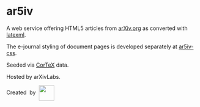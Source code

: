 # ar5iv

A web service offering HTML5 articles from [arXiv.org](https://arxiv.org/) as converted with [latexml](https://github.com/brucemiller/LaTeXML).

The e-journal styling of document pages is developed separately at [ar5iv-css](https://github.com/dginev/ar5iv-css).

Seeded via [CorTeX](https://github.com/dginev/CorTeX) data.

Hosted by arXivLabs.

Created&nbsp;&nbsp;by&nbsp;&nbsp;<a href="https://kwarc.info/projects/arXMLiv/"><img src="https://kwarc.info/public/kwarc_logo.svg" height=40 style="vertical-align: middle;"></a>
